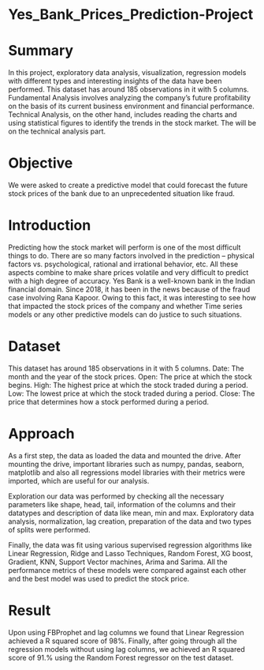 # Yes_Bank_Prices_Prediction-Project
# Summary
In this project, exploratory data analysis, visualization, regression models with different types and interesting insights of the data have been performed. This dataset has around 185 observations in it with 5 columns. Fundamental Analysis involves analyzing the company’s future profitability on the basis of its current business environment and financial performance. Technical Analysis, on the other hand, includes reading the charts and using statistical figures to identify the trends in the stock market. The will be on the technical analysis part.

# Objective
We were asked to create a predictive model that could forecast the future stock prices of the bank due to an unprecedented situation like fraud.

# Introduction 
Predicting how the stock market will perform is one of the most difficult things to do. There are so many factors involved in the prediction – physical factors vs. psychological, rational and irrational behavior, etc. All these aspects combine to make share prices volatile and very difficult to predict with a high degree of accuracy. Yes Bank is a well-known bank in the Indian financial domain. Since 2018, it has been in the news because of the fraud case involving Rana Kapoor. Owing to this fact, it was interesting to see how that impacted the stock prices of the company and whether Time series models or any other predictive models can do justice to such situations.

# Dataset
This dataset has around 185 observations in it with 5 columns.
Date: The month and the year of the stock prices.
Open: The price at which the stock begins.
High: The highest price at which the stock traded during a period.
Low: The lowest price at which the stock traded during a period.
Close: The price that determines how a stock performed during a period.

# Approach
As a first step, the data as loaded the data and mounted the drive. After mounting the drive, important libraries such as numpy, pandas, seaborn, matplotlib and also all regressions model libraries with their metrics were imported, which are useful for our analysis.

Exploration our data was performed by checking all the necessary parameters like shape, head, tail, information of the columns and their datatypes and description of data like mean, min and max. Exploratory data analysis, normalization, lag creation, preparation of the data and two types of splits were performed.

Finally, the data was fit  using various supervised regression algorithms like Linear Regression, Ridge and Lasso Techniques, Random Forest, XG boost, Gradient, KNN, Support Vector machines, Arima and Sarima. All the performance metrics of these models were compared against each other and the best model was used to predict the stock price.
# Result
Upon using FBProphet and lag columns we found that Linear Regression achieved a R squared score of 98%.  Finally, after going through all the regression models without using lag columns, we achieved an R squared score of 91.% using the Random Forest regressor on the test dataset.

